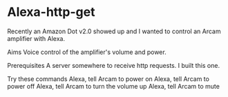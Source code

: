 # Alexa-http-get
Recently an Amazon Dot v2.0 showed up and I wanted to control an Arcam amplifier with Alexa.

Aims
Voice control of the amplifier's volume and power.

Prerequisites
A server somewhere to receive http requests.  I built this one.

Try these commands
Alexa, tell Arcam to power on
Alexa, tell Arcam to power off
Alexa, tell Arcam to turn the volume up
Alexa, tell Arcam to mute
